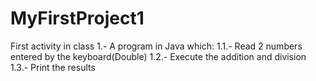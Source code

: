 # MyFirstProject1
First activity in class
1.- A program in Java which:
1.1.- Read 2 numbers entered by the keyboard(Double)
1.2.- Execute the addition and division
1.3.- Print the results
